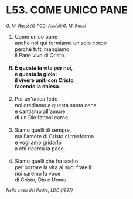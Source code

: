 # L53. COME UNICO PANE

<sub><i>G. M. Rossi (© PCC, Assisi)/G. M. Rossi</i></sub>
<ol>
	<li>Come unico pane<br>
		anche noi qui formiamo un solo corpo<br>
		perché tutti mangiamo<br>
		il Pane vivo di Cristo.</li><br>
	<b><li type="A" value="18">È questa la vita per noi,<br>
		è questa la gioia:<br>
		il vivere uniti con Cristo<br>
        facendo la chiesa.</li></b><br>
	<li value="2">Per un'unica fede<br>
		noi crediamo a questa santa cena<br>
		e cantiamo all'amore<br>
		di un Dio fattosi carne.</li><br>
	<li>Siamo quelli di sempre,<br>
		ma l'amore di Cristo ci trasforma<br>
		e vogliamo gridarlo<br>
		a chi ricerca la pace.</li><br>
	<li>Siamo quelli che ha scelto<br>
		per portare la vita ai suoi fratelli:<br>
		noi saremo la voce<br>
		di Cristo, Dio e Uomo.</li>
</ol>
<sub><i>Nella casa del Padre, LDC (1997)</i></sub>
